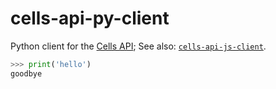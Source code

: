 # cells-api-py-client
Python client for the [Cells API](https://github.com/hubmapconsortium/cross_modality_query);
See also: [`cells-api-js-client`](https://github.com/hubmapconsortium/cells-api-js-client#readme).

```python
>>> print('hello')
goodbye
```
